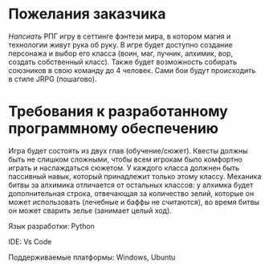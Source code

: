 # Пожелания заказчика

*Напсиать* РПГ игру в сеттинге фэнтези мира, в котором магия и технологии живут рука об руку. В игре будет доступно создание персонажа и выбор его класса (воин, маг, лучник, алхимик, вор, создать собственный класс). Также будет возможность собирать союзников в свою команду до 4 человек. Сами бои будут происходить в стиле JRPG (пошагово). 

# Требования к разработанному программному обеспечению

Игра будет состоять из двух глав (обучение/сюжет). Квесты должны быть не слишком сложными, чтобы всем игрокам было комфортно играть и наслаждаться сюжетом. У каждого класса должнен быть пассивный навык, который принадлежит только этому классу. Механика битвы за алхимика отличается от остальных классов: у алхимка будет дополнительная строка, отвечающая за количество зелий, которые он может использовать (лечебные и баффы не считаются), во время битвы он может сварить зелье (занимает целый ход).

Язык разработки: Python

IDE: Vs Code

Поддерживаемые платформы: Windows, Ubuntu


